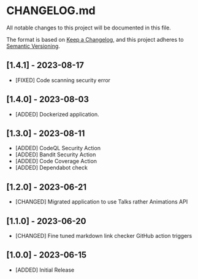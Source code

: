 # CHANGELOG.md

All notable changes to this project will be documented in this file.

The format is based on [Keep a Changelog](https://keepachangelog.com/en/1.0.0/),
and this project adheres to [Semantic Versioning](https://semver.org/spec/v2.0.0.html).

## [1.4.1] - 2023-08-17

- [FIXED] Code scanning security error

## [1.4.0] - 2023-08-03
- [ADDED] Dockerized application.

## [1.3.0] - 2023-08-11
- [ADDED] CodeQL Security Action
- [ADDED] Bandit Security Action
- [ADDED] Code Coverage Action
- [ADDED] Dependabot check

## [1.2.0] - 2023-06-21

- [CHANGED] Migrated application to use Talks rather Animations API

## [1.1.0] - 2023-06-20

- [CHANGED] Fine tuned markdown link checker GitHub action triggers

## [1.0.0] - 2023-06-15

- [ADDED] Initial Release
